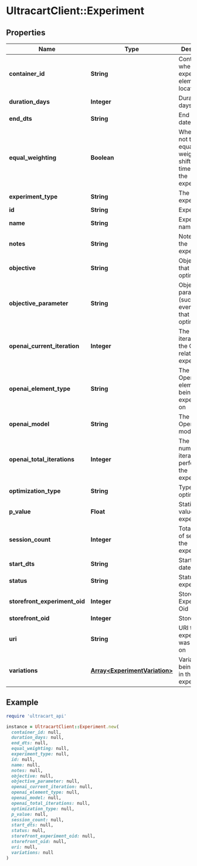 # UltracartClient::Experiment

## Properties

| Name | Type | Description | Notes |
| ---- | ---- | ----------- | ----- |
| **container_id** | **String** | Contained ID where the experiment element was located | [optional] |
| **duration_days** | **Integer** | Duration in days | [optional] |
| **end_dts** | **String** | End date/time | [optional] |
| **equal_weighting** | **Boolean** | Whether or not traffic is equally weighted or shifts over time during the experiment | [optional] |
| **experiment_type** | **String** | The type of experiment | [optional] |
| **id** | **String** | Experiment id | [optional] |
| **name** | **String** | Experiment name | [optional] |
| **notes** | **String** | Notes about the experiment | [optional] |
| **objective** | **String** | Objective that is being optimized | [optional] |
| **objective_parameter** | **String** | Objective parameter (such as event name) that is being optimized | [optional] |
| **openai_current_iteration** | **Integer** | The current iteration of the OpenAI related experiment | [optional] |
| **openai_element_type** | **String** | The type of OpenAI element being experimented on | [optional] |
| **openai_model** | **String** | The type of OpenAI model used | [optional] |
| **openai_total_iterations** | **Integer** | The total number of iterations to perform on the experiment | [optional] |
| **optimization_type** | **String** | Type of optimization | [optional] |
| **p_value** | **Float** | Statistics p-value for the experiment | [optional] |
| **session_count** | **Integer** | Total number of sessions in the experiment | [optional] |
| **start_dts** | **String** | Start date/time | [optional] |
| **status** | **String** | Status of the experiment | [optional] |
| **storefront_experiment_oid** | **Integer** | Storefront Experiment Oid | [optional] |
| **storefront_oid** | **Integer** | Storefront oid | [optional] |
| **uri** | **String** | URI the experiment was started on | [optional] |
| **variations** | [**Array&lt;ExperimentVariation&gt;**](ExperimentVariation.md) | Variations being tested in the experiment | [optional] |

## Example

```ruby
require 'ultracart_api'

instance = UltracartClient::Experiment.new(
  container_id: null,
  duration_days: null,
  end_dts: null,
  equal_weighting: null,
  experiment_type: null,
  id: null,
  name: null,
  notes: null,
  objective: null,
  objective_parameter: null,
  openai_current_iteration: null,
  openai_element_type: null,
  openai_model: null,
  openai_total_iterations: null,
  optimization_type: null,
  p_value: null,
  session_count: null,
  start_dts: null,
  status: null,
  storefront_experiment_oid: null,
  storefront_oid: null,
  uri: null,
  variations: null
)
```


